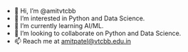 - 👋 Hi, I’m @amitvtcbb
- 👀 I’m interested in Python and Data Science.
- 🌱 I’m currently learning AI/ML.
- 💞️ I’m looking to collaborate on Python and Data Science.
- 📫 Reach me at amitpatel@vtcbb.edu.in

<!---
amitvtcbb/amitvtcbb is a ✨ special ✨ repository because its `README.md` (this file) appears on your GitHub profile.
You can click the Preview link to take a look at your changes.
--->
